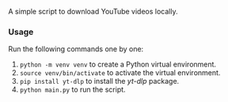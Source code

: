 A simple script to download YouTube videos locally.

### Usage
Run the following commands one by one:
1. `python -m venv venv` to create a Python virtual environment.
2. `source venv/bin/activate` to activate the virtual environment.
3. `pip install yt-dlp` to install the *yt-dlp* package.
4. `python main.py` to run the script.